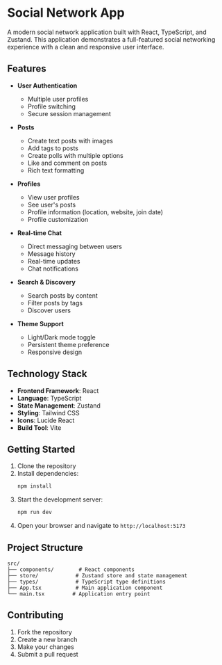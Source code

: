# Social Network App

A modern social network application built with React, TypeScript, and Zustand. This application demonstrates a full-featured social networking experience with a clean and responsive user interface.

## Features

- **User Authentication**
  - Multiple user profiles
  - Profile switching
  - Secure session management

- **Posts**
  - Create text posts with images
  - Add tags to posts
  - Create polls with multiple options
  - Like and comment on posts
  - Rich text formatting

- **Profiles**
  - View user profiles
  - See user's posts
  - Profile information (location, website, join date)
  - Profile customization

- **Real-time Chat**
  - Direct messaging between users
  - Message history
  - Real-time updates
  - Chat notifications

- **Search & Discovery**
  - Search posts by content
  - Filter posts by tags
  - Discover users

- **Theme Support**
  - Light/Dark mode toggle
  - Persistent theme preference
  - Responsive design

## Technology Stack

- **Frontend Framework**: React
- **Language**: TypeScript
- **State Management**: Zustand
- **Styling**: Tailwind CSS
- **Icons**: Lucide React
- **Build Tool**: Vite

## Getting Started

1. Clone the repository
2. Install dependencies:
   ```bash
   npm install
   ```
3. Start the development server:
   ```bash
   npm run dev
   ```
4. Open your browser and navigate to `http://localhost:5173`

## Project Structure

```
src/
├── components/        # React components
├── store/            # Zustand store and state management
├── types/            # TypeScript type definitions
├── App.tsx           # Main application component
└── main.tsx         # Application entry point
```

## Contributing

1. Fork the repository
2. Create a new branch
3. Make your changes
4. Submit a pull request
